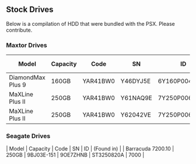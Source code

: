 ## Stock Drives
Below is a compilation of HDD that were bundled with the PSX. Please contribute.


### Maxtor Drives

| Model | Capacity | Code | SN | ID | (Found in) |
| --- | --- | --- | --- | --- | --- |
| DiamondMax Plus 9 | 160GB | YAR41BW0 | Y46DYJ5E | 6Y160P00428BM | 5500 |
| MaXLine Plus II | 250GB | YAR41BW0 | Y61NAQ9E | 7Y250P00607BH | 7000 |
| MaXLine Plus II | 250GB | YAR41BW0 | Y62042VE | 7Y250P00609BH | 7100 |

### Seagate Drives

| Model | Capacity | Code | SN | ID | (Found in) |
| Barracuda 7200.10 | 250GB | 9BJ03E-151 | 9OE7ZHNB | ST3250820A | 7000 |
